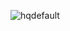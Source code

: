 ![hqdefault](https://user-images.githubusercontent.com/81026330/177493628-c667a0ec-8591-4d4e-a401-edd34da8ff19.jpg)
